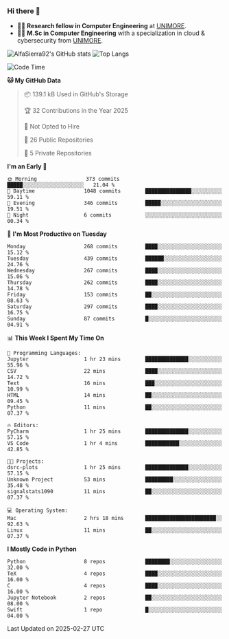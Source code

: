 ### Hi there 👋
- 👨‍💻 **Research fellow in Computer Engineering** at [UNIMORE](https://international.unimore.it/).
- 👨‍🎓 **M.Sc in Computer Engineering** with a specialization in cloud & cybersecurity from [UNIMORE](https://international.unimore.it/).


![AlfaSierra92's GitHub stats](https://github-readme-stats.vercel.app/api?username=AlfaSierra92&theme=nord)
![Top Langs](https://github-readme-stats.vercel.app/api/top-langs/?username=AlfaSierra92&theme=nord&layout=compact)

<!--START_SECTION:waka-->
![Code Time](http://img.shields.io/badge/Code%20Time-221%20hrs%2029%20mins-blue)

**🐱 My GitHub Data** 

> 📦 139.1 kB Used in GitHub's Storage 
 > 
> 🏆 32 Contributions in the Year 2025
 > 
> 🚫 Not Opted to Hire
 > 
> 📜 26 Public Repositories 
 > 
> 🔑 5 Private Repositories 
 > 
**I'm an Early 🐤** 

```text
🌞 Morning                373 commits         █████░░░░░░░░░░░░░░░░░░░░   21.04 % 
🌆 Daytime                1048 commits        ███████████████░░░░░░░░░░   59.11 % 
🌃 Evening                346 commits         █████░░░░░░░░░░░░░░░░░░░░   19.51 % 
🌙 Night                  6 commits           ░░░░░░░░░░░░░░░░░░░░░░░░░   00.34 % 
```
📅 **I'm Most Productive on Tuesday** 

```text
Monday                   268 commits         ████░░░░░░░░░░░░░░░░░░░░░   15.12 % 
Tuesday                  439 commits         ██████░░░░░░░░░░░░░░░░░░░   24.76 % 
Wednesday                267 commits         ████░░░░░░░░░░░░░░░░░░░░░   15.06 % 
Thursday                 262 commits         ████░░░░░░░░░░░░░░░░░░░░░   14.78 % 
Friday                   153 commits         ██░░░░░░░░░░░░░░░░░░░░░░░   08.63 % 
Saturday                 297 commits         ████░░░░░░░░░░░░░░░░░░░░░   16.75 % 
Sunday                   87 commits          █░░░░░░░░░░░░░░░░░░░░░░░░   04.91 % 
```


📊 **This Week I Spent My Time On** 

```text
💬 Programming Languages: 
Jupyter                  1 hr 23 mins        ██████████████░░░░░░░░░░░   55.96 % 
CSV                      22 mins             ████░░░░░░░░░░░░░░░░░░░░░   14.72 % 
Text                     16 mins             ███░░░░░░░░░░░░░░░░░░░░░░   10.99 % 
HTML                     14 mins             ██░░░░░░░░░░░░░░░░░░░░░░░   09.45 % 
Python                   11 mins             ██░░░░░░░░░░░░░░░░░░░░░░░   07.37 % 

🔥 Editors: 
PyCharm                  1 hr 25 mins        ██████████████░░░░░░░░░░░   57.15 % 
VS Code                  1 hr 4 mins         ███████████░░░░░░░░░░░░░░   42.85 % 

🐱‍💻 Projects: 
dsrc-plots               1 hr 25 mins        ██████████████░░░░░░░░░░░   57.15 % 
Unknown Project          53 mins             █████████░░░░░░░░░░░░░░░░   35.48 % 
signalstats1090          11 mins             ██░░░░░░░░░░░░░░░░░░░░░░░   07.37 % 

💻 Operating System: 
Mac                      2 hrs 18 mins       ███████████████████████░░   92.63 % 
Linux                    11 mins             ██░░░░░░░░░░░░░░░░░░░░░░░   07.37 % 
```

**I Mostly Code in Python** 

```text
Python                   8 repos             ████████░░░░░░░░░░░░░░░░░   32.00 % 
TeX                      4 repos             ████░░░░░░░░░░░░░░░░░░░░░   16.00 % 
C                        4 repos             ████░░░░░░░░░░░░░░░░░░░░░   16.00 % 
Jupyter Notebook         2 repos             ██░░░░░░░░░░░░░░░░░░░░░░░   08.00 % 
Swift                    1 repo              █░░░░░░░░░░░░░░░░░░░░░░░░   04.00 % 
```




 Last Updated on 2025-02-27 UTC
<!--END_SECTION:waka-->

<!--
**AlfaSierra92/AlfaSierra92** is a ✨ _special_ ✨ repository because its `README.md` (this file) appears on your GitHub profile.

Here are some ideas to get you started:

- 🔭 I’m currently working on ...
- 🌱 I’m currently learning ...
- 👯 I’m looking to collaborate on ...
- 🤔 I’m looking for help with ...
- 💬 Ask me about ...
- 📫 How to reach me: ...
- 😄 Pronouns: ...
- ⚡ Fun fact: ...
-->
